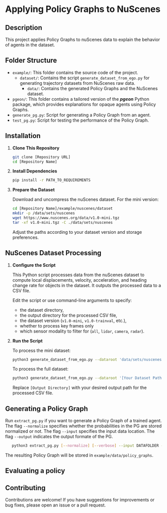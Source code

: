 # Applying Policy Graphs to NuScenes

## Description
This project applies Policy Graphs to nuScenes data to explain the behavior of agents in the dataset.

## Folder Structure
- `example/`: This folder contains the source code of the project.
    - `dataset/`: Contains the script `generate_dataset_from_ego.py` for generating trajectory datasets
            from NuScenes raw data.
        - `data/`: Contains the generated Policy Graphs and the NuScenes dataset.
- `pgeon/`: This folder contains a tailored version of the **_pgeon_** Python package, which provides explanations for opaque agents using Policy Graphs.
- `generate_pg.py`: Script for generating a Policy Graph from an agent.
- `test_pg.py`: Script for testing the performance of the Policy Graph.

## Installation

1. **Clone This Repository**

    ```bash
    git clone [Repository URL]
    cd [Repository Name]
    ```
    
2. **Install Dependencies**

    ```bash
    pip install -r PATH_TO_REQUIREMENTS
    ```

3. **Prepare the Dataset**

    Download and uncompress the nuScenes dataset. For the mini version:

    ```bash
    cd [Repository Name]/example/nuscenes/dataset
    mkdir -p /data/sets/nuscenes
    wget https://www.nuscenes.org/data/v1.0-mini.tgz
    tar -xf v1.0-mini.tgz -C ./data/sets/nuscenes
    ```

    Adjust the paths according to your dataset version and storage preferences.

## NuScenes Dataset Processing

1. **Configure the Script**

    This Python script processes data from the nuScenes dataset to compute local displacements, velocity, acceleration, and heading change rate for objects in the dataset. It outputs the processed data to a CSV file.

    Edit the script or use command-line arguments to specify:
    - the dataset directory,
    - the output directory for the processed CSV file,
    - the dataset version (`v1.0-mini`, `v1.0-trainval`, etc.),
    - whether to process key frames only
    - which sensor modality to filter for (`all`, `lidar`, `camera`, `radar`).

2. **Run the Script**

    To process the mini dataset:

    ```bash
    python3 generate_dataset_from_ego.py --dataroot 'data/sets/nuscenes' --version 'v1.0-mini' --dataoutput '[Output Directory]' --key_frames 'True' --sensor lidar
    ```

    To process the full dataset:

    ```bash
    python3 generate_dataset_from_ego.py --dataroot '[Your Dataset Path]' --version 'v1.0-trainval' --dataoutput '[Output Directory]' --key_frames 'True' --sensor lidar
    ```

    Replace `[Output Directory]` with your desired output path for the processed CSV file.


## Generating a Policy Graph
Run `extract_pg.py` if you want to generate a Policy Graph of a trained agent. The flag  `--normalize` specifies whether the probabilities in the PG are stored normalized or not. The flag `--input` specifies the input data location.  The flag `--output` indicates the output formate of the PG.
 ```bash
    python3 extract_pg.py [--normalize] [--verbose] --input DATAFOLDER --output {csv, pickle, gram}
 ```
The resulting Policy Graph will be stored in `example/data/policy_graphs`.

## Evaluating a policy

## Contributing

Contributions are welcome! If you have suggestions for improvements or bug fixes, please open an issue or a pull request.

<!-- 
## License

[Specify the license under which this project is available]
-->
